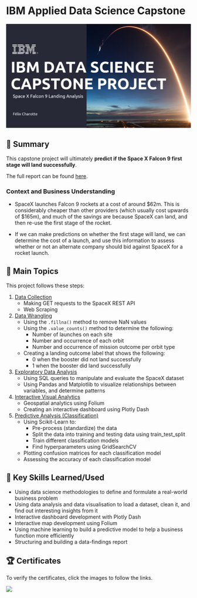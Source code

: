 # IBM Applied Data Science Capstone
<p align="center">
  <img src="TitlePage.png" width="1200">
</p>

## 📄 Summary
This capstone project will ultimately **predict if the Space X Falcon 9 first stage will land successfully**. 

The full report can be found [here](https://github.com/FelixCharotte/IBM_DataScience_Capstone/blob/b7c9bf0e404447cb190498c6ebe3083a6ddd2eee/IBM%20Data%20Science%20Capstone%20Project%202025.pdf).

### Context and Business Understanding
- SpaceX launches Falcon 9 rockets at a cost of around $62m. This is considerably cheaper than other providers (which usually cost upwards of $165m), and much of the savings are because SpaceX can land, and then re-use the first stage of the rocket. 

- If we can make predictions on whether the first stage will land, we can determine the cost of a launch, and use this information to assess whether or not an alternate company should bid against SpaceX for a rocket launch.

## 📑 Main Topics 
This project follows these steps:
1. [Data Collection](https://github.com/FelixCharotte/IBM_DataScience_Capstone/tree/b7c9bf0e404447cb190498c6ebe3083a6ddd2eee/01.%20Data%20Collection)
    - Making GET requests to the SpaceX REST API
    - Web Scraping
2. [Data Wrangling ](https://github.com/FelixCharotte/IBM_DataScience_Capstone/tree/b7c9bf0e404447cb190498c6ebe3083a6ddd2eee/02.%20Data%20Wrangling)
    - Using the `.fillna()` method to remove NaN values
    - Using the `.value_counts()` method to determine the following:
        - Number of launches on each site
        - Number and occurrence of each orbit
        - Number and occurrence of mission outcome per orbit type
    - Creating a landing outcome label that shows the following:
        - 0 when the booster did not land successfully
        - 1 when the booster did land successfully
3. [Exploratory Data Analysis](https://github.com/FelixCharotte/IBM_DataScience_Capstone/tree/b7c9bf0e404447cb190498c6ebe3083a6ddd2eee/03.%20Exploratory%20Data%20Analysis)
    - Using SQL queries to manipulate and evaluate the SpaceX dataset
    - Using Pandas and Matplotlib to visualize relationships between variables, and determine patterns
4. [Interactive Visual Analytics](https://github.com/FelixCharotte/IBM_DataScience_Capstone/tree/b7c9bf0e404447cb190498c6ebe3083a6ddd2eee/04.%20Interactive%20Visual%20Analytics)
    - Geospatial analytics using Folium
    - Creating an interactive dashboard using Plotly Dash
5. [Predictive Analysis (Classification)](https://github.com/FelixCharotte/IBM_DataScience_Capstone/tree/b7c9bf0e404447cb190498c6ebe3083a6ddd2eee/05.%20Predicitve%20Analysis%20(Classification))
    - Using Scikit-Learn to:
        - Pre-process (standardize) the data
        - Split the data into training and testing data using train_test_split
        - Train different classification models
        - Find hyperparameters using GridSearchCV
    - Plotting confusion matrices for each classification model
    - Assessing the accuracy of each classification model






## 🔑 Key Skills Learned/Used 
- Using data science methodologies to define and formulate a real-world business problem
- Using data analysis and data visualisation to load a dataset, clean it, and find out interesting insights from it
- Interactive dashboard development with Plotly Dash
- Interactive map development using Folium
- Using machine learning to build a predictive model to help a business function more efficiently
- Structuring and building a data-findings report

## 🏆 Certificates 
To verify the certificates, click the images to follow the links.

  <a href="https://www.credly.com/badges/26a24b18-4165-4c7e-983c-e5273be166a9/public_url"><img src="https://user-images.githubusercontent.com/84391594/161431807-63db38f1-2203-4383-aa6e-ad8b6e42ee55.png" height="420"></a>
</p>
